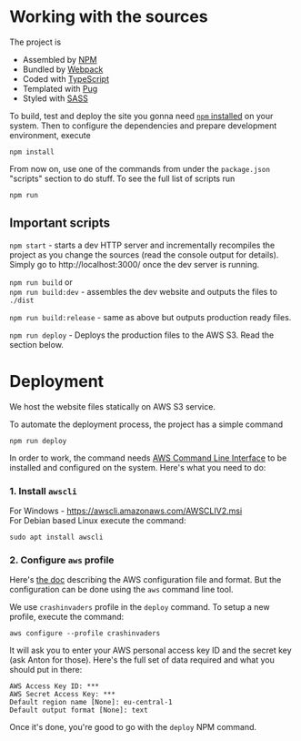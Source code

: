 # Working with the sources

The project is 
- Assembled by [NPM](https://www.npmjs.com/) 
- Bundled by [Webpack](https://webpack.js.org/) 
- Coded with [TypeScript](https://www.typescriptlang.org/)
- Templated with [Pug](https://pugjs.org/)
- Styled with [SASS](https://sass-lang.com/)

To build, test and deploy the site you gonna need [`npm` installed](https://docs.npmjs.com/downloading-and-installing-node-js-and-npm) on your system.
Then to configure the dependencies and prepare development environment, execute
```
npm install
```

From now on, use one of the commands from under the `package.json` "scripts" section to do stuff. To see the full list of scripts run
```
npm run
```

## Important scripts

`npm start` - starts a dev HTTP server and incrementally recompiles the project as you change the sources (read the console output for details). Simply go to http://localhost:3000/ once the dev server is running.

`npm run build` or  
`npm run build:dev` - assembles the dev website and outputs the files to `./dist`

`npm run build:release` - same as above but outputs production ready files.

`npm run deploy` - Deploys the production files to the AWS S3. Read the section below.

# Deployment

We host the website files statically on AWS S3 service.

To automate the deployment process, the project has a simple command
```
npm run deploy
```

In order to work, the command needs [AWS Command Line Interface](https://aws.amazon.com/cli/) to be installed and configured on the system. Here's what you need to do:

### 1. Install `awscli`  

For Windows - https://awscli.amazonaws.com/AWSCLIV2.msi  
For Debian based Linux execute the command:
```
sudo apt install awscli
```

### 2. Configure `aws` profile

Here's [the doc](https://docs.aws.amazon.com/cli/latest/userguide/cli-configure-profiles.html) describing the AWS configuration file and format. But the configuration can be done using the `aws` command line tool.

We use `crashinvaders` profile in the `deploy` command. To setup a new profile, execute the command:
```
aws configure --profile crashinvaders
```

It will ask you to enter your AWS personal access key ID and the secret key (ask Anton for those). Here's the full set of data required and what you should put in there:
```
AWS Access Key ID: ***
AWS Secret Access Key: ***
Default region name [None]: eu-central-1
Default output format [None]: text
```

Once it's done, you're good to go with the `deploy` NPM command.
